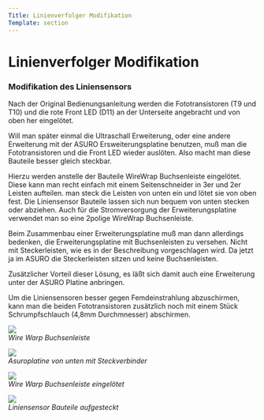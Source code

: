 ```yaml
---
Title: Linienverfolger Modifikation
Template: section
---
```


# Linienverfolger Modifikation

### Modifikation des Liniensensors

Nach der Original Bedienungsanleitung werden die Fototransistoren (T9 und T10) und die rote Front LED (D11) an der Unterseite angebracht und von oben her eingelötet. 

Will man später einmal die Ultraschall Erweiterung, oder eine andere Erweiterung mit der ASURO Ersweiterungsplatine benutzen, muß man die Fototransistoren und die Front LED wieder auslöten. Also macht man diese Bauteile besser gleich steckbar. 

Hierzu werden anstelle der Bauteile WireWrap Buchsenleiste eingelötet. Diese kann man recht einfach mit einem Seitenschneider in 3er und 2er Leisten aufteilen. man steck die Leisten von unten ein und lötet sie von oben fest. Die Liniensensor Bauteile lassen sich nun bequem von unten stecken oder abziehen. Auch für die Stromversorgung der Erweiterungsplatine verwendet man so eine 2polige WireWrap Buchsenleiste. 

Beim Zusammenbau einer Erweiterungsplatine muß man dann allerdings bedenken, die Erweiterungsplatine mit Buchsenleisten zu versehen. Nicht mit Steckerleisten, wie es in der Beschreibung vorgeschlagen wird. Da jetzt ja im ASURO die Steckerleisten sitzen und keine Buchsenleisten. 

Zusätzlicher Vorteil dieser Lösung, es läßt sich damit auch eine Erweiterung unter der ASURO Platine anbringen. 

Um die Liniensensoren besser gegen Femdeinstrahlung abzuschirmen, kann man die beiden Fototransistoren zusätzlich noch mit einem Stück Schrumpfschlauch (4,8mm Durchmnesser) abschirmen. 



![](%assets_url%/mod_line.jpg)  
*Wire Warp Buchsenleiste*



![](%assets_url%/mod_line3.jpg)  
*Asuroplatine von unten mit Steckverbinder*



![](%assets_url%/mod_line2.jpg)  
*Wire Warp Buchsenleiste eingelötet*



![](%assets_url%/mod_line1.jpg)  
*Liniensensor Bauteile aufgesteckt*

 
